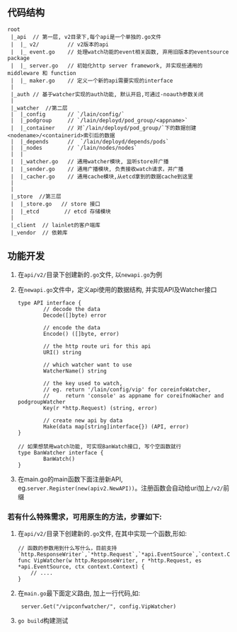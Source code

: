## 代码结构

```
root
 |_api  // 第一层, v2目录下,每个api是一个单独的.go文件
 |  |_ v2/         // v2版本的api
 |  |_ event.go    // 处理watch功能的event相关函数, 弃用旧版本的eventsource package
 |  |_ server.go   // 初始化http server framework, 并实现些通用的 middleware 和 function
 |  |_ maker.go    // 定义一个新的api需要实现的interface
 |
 |_auth // 基于watcher实现的auth功能, 默认开启,可通过-noauth参数关闭
 |
 |_watcher  //第二层
 |  |_config       // `/lain/config/`
 |  |_podgroup     // `/lain/deployd/pod_group/<appname>`
 |  |_container    // 对`/lain/deployd/pod_group/`下的数据创建<nodename>/<containerid>索引后的数据
 |  |_depends      //  `/lain/deployd/depends/pods`
 |  |_nodes        // `/lain/nodes/nodes`
 |  |
 |  |_watcher.go   // 通用watcher模块, 监听store并广播
 |  |_sender.go    // 通用广播模块, 负责接收watch请求，并广播
 |  |_cacher.go    // 通用cache模块,从etcd拿到的数据cache到这里
 |
 |
 |_store  //第三层
 |  |_store.go   // store 接口
 |  |_etcd        // etcd 存储模块
 |
 |_client  // lainlet的客户端库
 |_vendor  // 依赖库

```

## 功能开发

1. 在`api/v2/`目录下创建新的`.go`文件, 以`newapi.go`为例
2. 在`newapi.go`文件中，定义api使用的数据结构, 并实现API及Watcher接口

    ```golang
    type API interface {
            // decode the data
            Decode([]byte) error

            // encode the data
            Encode() ([]byte, error)

            // the http route uri for this api
            URI() string

            // which watcher want to use
            WatcherName() string

            // the key used to watch,
            // eg. return '/lain/config/vip' for coreinfoWatcher,
            //     return 'console' as appname for coreifnoWacher and podgroupWatcher
            Key(r *http.Request) (string, error)

            // create new api by data
            Make(data map[string]interface{}) (API, error)
    }

    // 如果想禁用watch功能, 可实现BanWatch接口, 写个空函数就行
    type BanWatcher interface {
            BanWatch()
    }

    ```

3. 在main.go的main函数下面注册新API, eg.`server.Register(new(apiv2.NewAPI))`。注册函数会自动给uri加上`/v2/`前缀


### 若有什么特殊需求，可用原生的方法，步骤如下:

1. 在`api/v2/`目录下创建新的`.go`文件, 在其中实现一个函数,形如:
    ```golang
    // 函数的参数用到什么写什么，目前支持 `http.ResponseWriter`,`*http.Request`,`*api.EventSource`,`context.Context`,`martini.Context`
    func VipWatcher(w http.ResponseWriter, r *http.Request, es *api.EventSource, ctx context.Context) {
        // ....
    }
    ```

2. 在`main.go`最下面定义路由, 加上一行代码,如:
   ```golang
	server.Get("/vipconfwatcher/", config.VipWatcher)
   ```
3. `go build`构建测试


